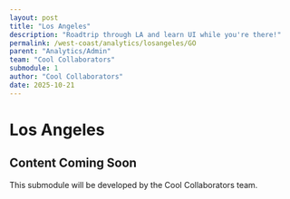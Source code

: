 ```yaml
---
layout: post
title: "Los Angeles"
description: "Roadtrip through LA and learn UI while you're there!"
permalink: /west-coast/analytics/losangeles/GO
parent: "Analytics/Admin"
team: "Cool Collaborators"
submodule: 1
author: "Cool Collaborators"
date: 2025-10-21
---
```


# Los Angeles 

## Content Coming Soon
This submodule will be developed by the Cool Collaborators team. 